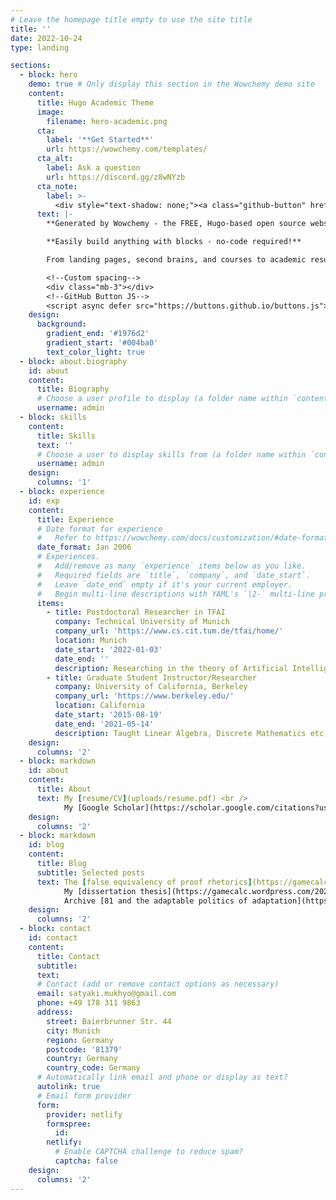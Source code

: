 ```yaml
---
# Leave the homepage title empty to use the site title
title: ''
date: 2022-10-24
type: landing

sections:
  - block: hero
    demo: true # Only display this section in the Wowchemy demo site
    content:
      title: Hugo Academic Theme
      image:
        filename: hero-academic.png
      cta:
        label: '**Get Started**'
        url: https://wowchemy.com/templates/
      cta_alt:
        label: Ask a question
        url: https://discord.gg/z8wNYzb
      cta_note:
        label: >-
          <div style="text-shadow: none;"><a class="github-button" href="https://github.com/wowchemy/wowchemy-hugo-themes" data-icon="octicon-star" data-size="large" data-show-count="true" aria-label="Star">Star Wowchemy Website Builder</a></div><div style="text-shadow: none;"><a class="github-button" href="https://github.com/wowchemy/starter-hugo-academic" data-icon="octicon-star" data-size="large" data-show-count="true" aria-label="Star">Star the Academic template</a></div>
      text: |-
        **Generated by Wowchemy - the FREE, Hugo-based open source website builder trusted by 500,000+ sites.**

        **Easily build anything with blocks - no-code required!**

        From landing pages, second brains, and courses to academic resumés, conferences, and tech blogs.

        <!--Custom spacing-->
        <div class="mb-3"></div>
        <!--GitHub Button JS-->
        <script async defer src="https://buttons.github.io/buttons.js"></script>
    design:
      background:
        gradient_end: '#1976d2'
        gradient_start: '#004ba0'
        text_color_light: true
  - block: about.biography
    id: about
    content:
      title: Biography
      # Choose a user profile to display (a folder name within `content/authors/`)
      username: admin
  - block: skills
    content:
      title: Skills
      text: ''
      # Choose a user to display skills from (a folder name within `content/authors/`)
      username: admin
    design:
      columns: '1'
  - block: experience
    id: exp
    content:
      title: Experience
      # Date format for experience
      #   Refer to https://wowchemy.com/docs/customization/#date-format
      date_format: Jan 2006
      # Experiences.
      #   Add/remove as many `experience` items below as you like.
      #   Required fields are `title`, `company`, and `date_start`.
      #   Leave `date_end` empty if it's your current employer.
      #   Begin multi-line descriptions with YAML's `|2-` multi-line prefix.
      items:
        - title: Postdoctoral Researcher in TFAI
          company: Technical University of Munich
          company_url: 'https://www.cs.cit.tum.de/tfai/home/'
          location: Munich
          date_start: '2022-01-03'
          date_end: ''
          description: Researching in the theory of Artificial Intelligence. Taught Seminar and practical courses on emerging trends and reproducibility in Machine Learning.
        - title: Graduate Student Instructor/Researcher
          company: University of California, Berkeley
          company_url: 'https://www.berkeley.edu/'
          location: California
          date_start: '2015-08-19'
          date_end: '2021-05-14'
          description: Taught Linear Algebra, Discrete Mathematics etc. Researched in Spectral Graph Theory.
    design:
      columns: '2'
  - block: markdown
    id: about
    content:
      title: About
      text: My [resume/CV](uploads/resume.pdf) <br /> 
            My [Google Scholar](https://scholar.google.com/citations?user=Wk0Y_g4AAAAJ)
    design:
      columns: '2'
  - block: markdown
    id: blog
    content:
      title: Blog
      subtitle: Selected posts
      text: The [false equivalency of proof rhetorics](https://gamecalc.wordpress.com/2022/11/07/the-false-equivalency-of-proof-rhetorics/) <br />   
            My [dissertation thesis](https://gamecalc.wordpress.com/2021/05/11/my-dissertation-thesis/) <br />
            Archive [81 and the adaptable politics of adaptation](https://gamecalc.wordpress.com/2022/01/20/archive-81-and-the-adaptable-politics-of-adaptation/)
    design:
      columns: '2'        
  - block: contact
    id: contact
    content:
      title: Contact
      subtitle:
      text: 
      # Contact (add or remove contact options as necessary)
      email: satyaki.mukhyo@gmail.com
      phone: +49 178 311 9863
      address:
        street: Baierbrunner Str. 44
        city: Munich
        region: Germany
        postcode: '81379'
        country: Germany
        country_code: Germany     
      # Automatically link email and phone or display as text?
      autolink: true
      # Email form provider
      form:
        provider: netlify
        formspree:
          id:
        netlify:
          # Enable CAPTCHA challenge to reduce spam?
          captcha: false
    design:
      columns: '2'
---
```

